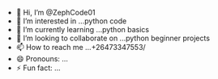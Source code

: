 - 👋 Hi, I’m @ZephCode01
- 👀 I’m interested in ...python code
- 🌱 I’m currently learning ...python basics
- 💞️ I’m looking to collaborate on ...python beginner projects 
- 📫 How to reach me ...+26473347553/
- 😄 Pronouns: ...
- ⚡ Fun fact: ...

<!---
ZephCode01/ZephCode01 is a ✨ special ✨ repository because its `README.md` (this file) appears on your GitHub profile.
You can click the Preview link to take a look at your changes.
--->
